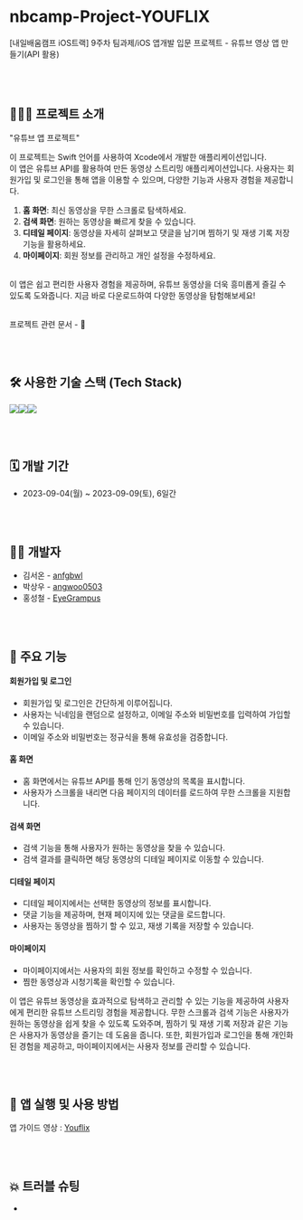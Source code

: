 # nbcamp-Project-YOUFLIX
[내일배움캠프 iOS트랙] 9주차 팀과제/iOS 앱개발 입문 프로젝트 - 유튜브 영상 앱 만들기(API 활용)
<br><br><br><br>

## 🧑🏻‍💻 프로젝트 소개
"유튜브 앱 프로젝트"<p> 
이 프로젝트는 Swift 언어를 사용하여 Xcode에서 개발한 애플리케이션입니다. <br>
이 앱은 유튜브 API를 활용하여 만든 동영상 스트리밍 애플리케이션입니다. 사용자는 회원가입 및 로그인을 통해 앱을 이용할 수 있으며, 다양한 기능과 사용자 경험을 제공합니다.
1. **홈 화면**: 최신 동영상을 무한 스크롤로 탐색하세요.
2. **검색 화면**: 원하는 동영상을 빠르게 찾을 수 있습니다.
3. **디테일 페이지**: 동영상을 자세히 살펴보고 댓글을 남기며 찜하기 및 재생 기록 저장 기능을 활용하세요.
4. **마이페이지**: 회원 정보를 관리하고 개인 설정을 수정하세요.
<br>
이 앱은 쉽고 편리한 사용자 경험을 제공하며, 유튜브 동영상을 더욱 흥미롭게 즐길 수 있도록 도와줍니다. 지금 바로 다운로드하여 다양한 동영상을 탐험해보세요! <br><br>

프로젝트 관련 문서 - 🔗 

<br><br>

## 🛠️ 사용한 기술 스택 (Tech Stack)
<img src="https://img.shields.io/badge/Swift-F05138?style=for-the-badge&logo=Swift&logoColor=white"><img src="https://img.shields.io/badge/GitHub-181717?style=for-the-badge&logo=github&logoColor=white"><img src="https://img.shields.io/badge/Slack-4A154B?style=for-the-badge&logo=slack&logoColor=white">

<br><br>

## 🗓️ 개발 기간
* 2023-09-04(월) ~ 2023-09-09(토), 6일간

<br><br>

## 💁🏻 개발자
- 김서온 - [anfgbwl](https://github.com/anfgbwl)
- 박상우 - [angwoo0503](https://github.com/angwoo0503)
- 홍성철 - [EyeGrampus](https://github.com/EyeGrampus)

<br><br>

## 📌 주요 기능
#### 회원가입 및 로그인
- 회원가입 및 로그인은 간단하게 이루어집니다.
- 사용자는 닉네임을 랜덤으로 설정하고, 이메일 주소와 비밀번호를 입력하여 가입할 수 있습니다.
- 이메일 주소와 비밀번호는 정규식을 통해 유효성을 검증합니다.
#### 홈 화면
- 홈 화면에서는 유튜브 API를 통해 인기 동영상의 목록을 표시합니다.
- 사용자가 스크롤을 내리면 다음 페이지의 데이터를 로드하여 무한 스크롤을 지원합니다.
#### 검색 화면
- 검색 기능을 통해 사용자가 원하는 동영상을 찾을 수 있습니다.
- 검색 결과를 클릭하면 해당 동영상의 디테일 페이지로 이동할 수 있습니다.
#### 디테일 페이지
- 디테일 페이지에서는 선택한 동영상의 정보를 표시합니다.
- 댓글 기능을 제공하며, 현재 페이지에 있는 댓글을 로드합니다.
- 사용자는 동영상을 찜하기 할 수 있고, 재생 기록을 저장할 수 있습니다.
#### 마이페이지
- 마이페이지에서는 사용자의 회원 정보를 확인하고 수정할 수 있습니다.
- 찜한 동영상과 시청기록을 확인할 수 있습니다.


이 앱은 유튜브 동영상을 효과적으로 탐색하고 관리할 수 있는 기능을 제공하여 사용자에게 편리한 유튜브 스트리밍 경험을 제공합니다.
무한 스크롤과 검색 기능은 사용자가 원하는 동영상을 쉽게 찾을 수 있도록 도와주며, 찜하기 및 재생 기록 저장과 같은 기능은 사용자가 동영상을 즐기는 데 도움을 줍니다.
또한, 회원가입과 로그인을 통해 개인화된 경험을 제공하고, 마이페이지에서는 사용자 정보를 관리할 수 있습니다.


<br><br>

## 🧐 앱 실행 및 사용 방법
앱 가이드 영상 : [Youflix](https://youtu.be/P0AlOSLLunY?si=iL6gG3_x-RkYXGOg)


<br><br>

## 💥 트러블 슈팅
- 
  ```
  
  ```

